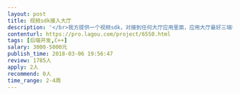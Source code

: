 ```yaml
---                
layout: post       
title: 视频sdk接入大厅           
description: '</br>我方提供一个视频sdk，对接到任何大厅应用里面，应用大厅最好三端都有，苹果版要求可以上架，大厅可以双方提供，我方提供的大厅是棋牌的大厅，sdk不局限对接棋牌大厅。</br>'     
contenturl: https://pro.lagou.com/project/6550.html      
tags: [后端开发,C++]            
salary: 3000-5000元          
publish_time: 2018-03-06 19:56:47         
review: 1785人                   
apply: 2人                   
recommend: 0人                   
time_range: 2-4周              
---                 
```


